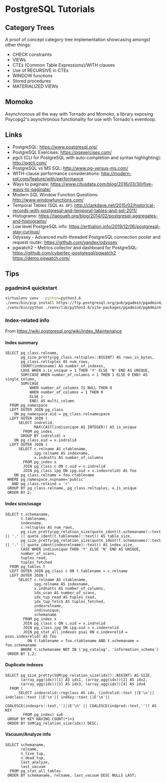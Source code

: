 # PostgreSQL Tutorials

## Category Trees
A proof of concept category tree implementation showcasing amongst other things:
* CHECK constraints
* VIEWs
* CTEs (Common Table Expressions)/WITH clauses
* Use of RECURSIVE in CTEs
* WINDOW functions
* Stored procedures
* MATERIALIZED VIEWs

## Momoko

Asynchronous all the way with Tornado and Momoko, a library exposing Psycopg2's asynchronous functionality for use with Tornado's eventloop.

## Links

* PostgreSQL: https://www.postgresql.org/
* PostgreSQL Exercises: https://pgexercises.com/
* pgcli (CLI for PostgreSQL with auto-completion and syntax highlighting): http://pgcli.com/
* PostgreSQL vs MS SQL: http://www.pg-versus-ms.com/
* WITH-clause performance considerations: http://modern-sql.com/feature/with/performance
* Ways to paginate: https://www.citusdata.com/blog/2016/03/30/five-ways-to-paginate/
* Modern SQL Window Function Questions: http://www.windowfunctions.com/
* Temporal Tables (SQL `AS OF`): http://clarkdave.net/2015/02/historical-records-with-postgresql-and-temporal-tables-and-sql-2011/
* Histograms: https://tapoueh.org/blog/2014/02/postgresql-aggregates-and-histograms/
* Low level PostgreSQL info: https://erthalion.info/2019/12/06/postgresql-stay-curious/
* Odyssey - Advanced multi-threaded PostgreSQL connection pooler and request router: https://github.com/yandex/odyssey
* pgwatch2 - Metrics collector and dashboard for PostgreSQL: https://github.com/cybertec-postgresql/pgwatch2 https://demo.pgwatch.com/

## Tips

### pgadmin4 quickstart
```bash
virtualenv venv --python=python3.6
./venv/bin/pip install https://ftp.postgresql.org/pub/pgadmin/pgadmin4/v2.1/pip/pgadmin4-2.1-py2.py3-none-any.whl
./venv/bin/python ./venv/lib/python3.6/site-packages/pgadmin4/pgAdmin4.py
```

### Index-related info
From https://wiki.postgresql.org/wiki/Index_Maintenance

#### Index summary
```
SELECT pg_class.relname,
       pg_size_pretty(pg_class.reltuples::BIGINT) AS rows_in_bytes,
       pg_class.reltuples AS num_rows,
       COUNT(indexname) AS number_of_indexes,
       CASE WHEN x.is_unique = 1 THEN 'Y' ELSE 'N' END AS UNIQUE,
       SUM(CASE WHEN number_of_columns = 1 THEN 1 ELSE 0 END) AS single_column,
       SUM(CASE 
           WHEN number_of_columns IS NULL THEN 0
           WHEN number_of_columns = 1 THEN 0
           ELSE 1
           END) AS multi_column
  FROM pg_namespace 
  LEFT OUTER JOIN pg_class 
    ON pg_namespace.oid = pg_class.relnamespace
  LEFT OUTER JOIN (
      SELECT indrelid,
             MAX(CAST(indisunique AS INTEGER)) AS is_unique
        FROM pg_index
       GROUP BY indrelid) x 
    ON pg_class.oid = x.indrelid
  LEFT OUTER JOIN (
      SELECT c.relname AS ctablename, 
             ipg.relname AS indexname, 
             x.indnatts AS number_of_columns 
        FROM pg_index x
        JOIN pg_class c ON c.oid = x.indrelid
        JOIN pg_class ipg ON ipg.oid = x.indexrelid) AS foo 
    ON pg_class.relname = foo.ctablename
 WHERE pg_namespace.nspname='public'
   AND pg_class.relkind = 'r'
 GROUP BY pg_class.relname, pg_class.reltuples, x.is_unique
 ORDER BY 2;
```

#### Index size/usage
```
SELECT t.schemaname,
       t.tablename,
       indexname,
       c.reltuples AS num_rows,
       pg_size_pretty(pg_relation_size(quote_ident(t.schemaname)::text || '.' || quote_ident(t.tablename)::text)) AS table_size,
       pg_size_pretty(pg_relation_size(quote_ident(t.schemaname)::text || '.' || quote_ident(indexrelname)::text)) AS index_size,
       CASE WHEN indisunique THEN 'Y' ELSE 'N' END AS UNIQUE,
       number_of_scans,
       tuples_read,
       tuples_fetched
  FROM pg_tables t
  LEFT OUTER JOIN pg_class c ON t.tablename = c.relname
  LEFT OUTER JOIN (
      SELECT c.relname AS ctablename,
             ipg.relname AS indexname,
             x.indnatts AS number_of_columns,
             idx_scan AS number_of_scans,
             idx_tup_read AS tuples_read,
             idx_tup_fetch AS tuples_fetched,
             indexrelname,
             indisunique,
             schemaname
        FROM pg_index x
        JOIN pg_class c ON c.oid = x.indrelid
        JOIN pg_class ipg ON ipg.oid = x.indexrelid
        JOIN pg_stat_all_indexes psai ON x.indexrelid = psai.indexrelid) AS foo 
          ON t.tablename = foo.ctablename AND t.schemaname = foo.schemaname
       WHERE t.schemaname NOT IN ('pg_catalog', 'information_schema')
 ORDER BY 1,2;
```

#### Duplicate indexes
```
SELECT pg_size_pretty(SUM(pg_relation_size(idx))::BIGINT) AS SIZE,
       (array_agg(idx))[1] AS idx1, (array_agg(idx))[2] AS idx2,
       (array_agg(idx))[3] AS idx3, (array_agg(idx))[4] AS idx4
  FROM (
      SELECT indexrelid::regclass AS idx, (indrelid::text ||E'\n'|| indclass::text ||E'\n'|| indkey::text ||E'\n'||
                                         COALESCE(indexprs::text,'')||E'\n' || COALESCE(indpred::text,'')) AS KEY
        FROM pg_index) sub
 GROUP BY KEY HAVING COUNT(*)>1
 ORDER BY SUM(pg_relation_size(idx)) DESC;
```

#### Vacuum/Analyze info
```
SELECT schemaname, 
       relname, 
       n_live_tup, 
       n_dead_tup, 
       last_analyze,
       last_vacuum 
  FROM pg_stat_all_tables 
 ORDER BY schemaname, relname, last_vacuum DESC NULLS LAST;
```

